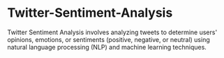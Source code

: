 # Twitter-Sentiment-Analysis
Twitter Sentiment Analysis involves analyzing tweets to determine users' opinions, emotions, or sentiments (positive, negative, or neutral) using natural language processing (NLP) and machine learning techniques.
